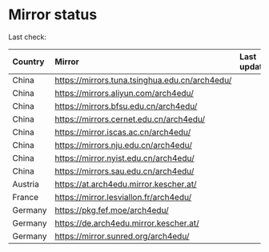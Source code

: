 <script src="./time.js"></script>
# Mirror status
Last check: <script type="text/javascript">localize(1719260402.3466158);</script>

|Country|Mirror|Last update|
|:------|:-----|:----------|
|China|https://mirrors.tuna.tsinghua.edu.cn/arch4edu/|<script type="text/javascript">localize(1719211083);</script>|
|China|https://mirrors.aliyun.com/arch4edu/|<script type="text/javascript">localize(1719211083);</script>|
|China|https://mirrors.bfsu.edu.cn/arch4edu/|<script type="text/javascript">localize(1719211083);</script>|
|China|https://mirrors.cernet.edu.cn/arch4edu/|<script type="text/javascript">localize(1719211083);</script>|
|China|https://mirror.iscas.ac.cn/arch4edu/|<script type="text/javascript">localize(1719211083);</script>|
|China|https://mirrors.nju.edu.cn/arch4edu/|<script type="text/javascript">localize(1719167449);</script>|
|China|https://mirror.nyist.edu.cn/arch4edu/|<script type="text/javascript">localize(1719211083);</script>|
|China|https://mirrors.sau.edu.cn/arch4edu/|<script type="text/javascript">localize(1719211083);</script>|
|Austria|https://at.arch4edu.mirror.kescher.at/|<script type="text/javascript">localize(1719211083);</script>|
|France|https://mirror.lesviallon.fr/arch4edu/|<script type="text/javascript">localize(1719211083);</script>|
|Germany|https://pkg.fef.moe/arch4edu/|<script type="text/javascript">localize(1719211083);</script>|
|Germany|https://de.arch4edu.mirror.kescher.at/|<script type="text/javascript">localize(1719211083);</script>|
|Germany|https://mirror.sunred.org/arch4edu/|<script type="text/javascript">localize(1719211083);</script>|

<script src="./tablefilter/tablefilter.js"></script>
<script src="./table.js"></script>